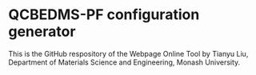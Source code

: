 # QCBEDMS-PF configuration generator

This is the GitHub respository of the Webpage Online Tool by Tianyu Liu, Department of Materials Science and Engineering, Monash University.

